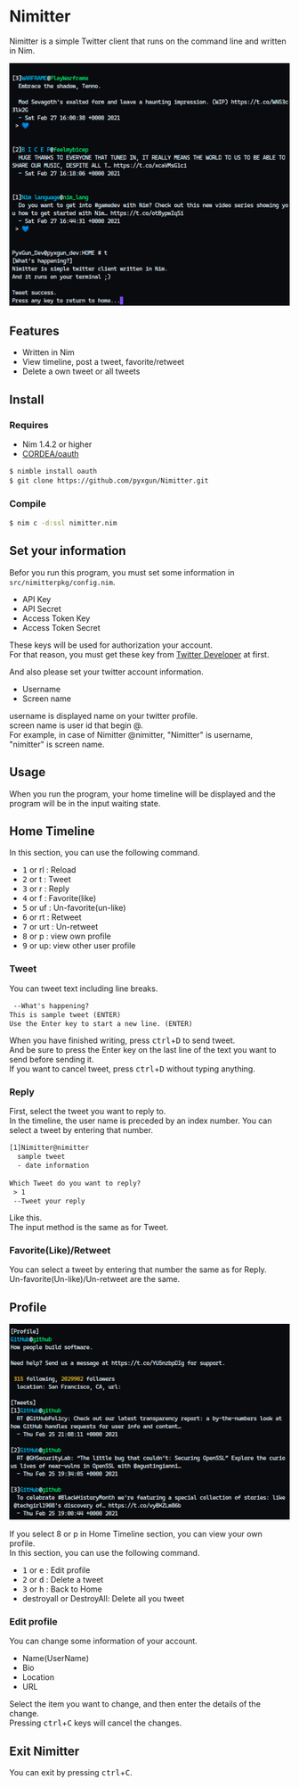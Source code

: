 # Nimitter
Nimitter is a simple Twitter client that runs on the command line and written in Nim.

![timelineimg](https://github.com/pyxgun/Nimitter/blob/images/ss_timeline.png?raw=true)

## Features

* Written in Nim
* View timeline, post a tweet, favorite/retweet
* Delete a own tweet or all tweets

## Install
### Requires

* Nim 1.4.2 or higher
* [CORDEA/oauth](https://github.com/CORDEA/oauth)

```bash
$ nimble install oauth
$ git clone https://github.com/pyxgun/Nimitter.git
```

### Compile
```bash
$ nim c -d:ssl nimitter.nim
```

## Set your information
Befor you run this program, you must set some information in `src/nimitterpkg/config.nim`.

* API Key
* API Secret
* Access Token Key
* Access Token Secret

These keys will be used for authorization your account.  
For that reason, you must get these key from [Twitter Developer](https://developer.twitter.com/en) at first.  

And also please set your twitter account information.

* Username
* Screen name

username is displayed name on your twitter profile.  
screen name is user id that begin @.  
For example, in case of Nimitter @nimitter, "Nimitter" is username, "nimitter" is screen name.

## Usage
When you run the program, your home timeline will be displayed and the program will be in the input waiting state.  

## Home Timeline
In this section, you can use the following command.  

* <kbd>1</kbd> or rl : Reload
* <kbd>2</kbd> or t : Tweet
* <kbd>3</kbd> or r : Reply
* <kbd>4</kbd> or f : Favorite(like)
* <kbd>5</kbd> or uf : Un-favorite(un-like)
* <kbd>6</kbd> or rt : Retweet
* <kbd>7</kbd> or urt : Un-retweet
* <kbd>8</kbd> or p : view own profile
* <kbd>9</kbd> or up: view other user profile

### Tweet
You can tweet text including line breaks.  
```
 --What's happening?
This is sample tweet (ENTER)
Use the Enter key to start a new line. (ENTER)
```
When you have finished writing, press <kbd>ctrl</kbd>+<kbd>D</kbd> to send tweet.  
And be sure to press the Enter key on the last line of the text you want to send before sending it.  
If you want to cancel tweet, press <kbd>ctrl</kbd>+<kbd>D</kbd> without typing anything.

### Reply
First, select the tweet you want to reply to.  
In the timeline, the user name is preceded by an index number. You can select a tweet by entering that number.  
```
[1]Nimitter@nimitter
  sample tweet 
  - date information

Which Tweet do you want to reply?
 > 1
 --Tweet your reply
```
Like this.  
The input method is the same as for Tweet.

### Favorite(Like)/Retweet
You can select a tweet by entering that number the same as for Reply.  
Un-favorite(Un-like)/Un-retweet are the same.

## Profile

![profile](https://github.com/pyxgun/Nimitter/blob/images/ss_profile.png?raw=true)

If you select 8 or p in Home Timeline section, you can view your own profile.  
In this section, you can use the following command.

* <kbd>1</kbd> or <kbd>e</kbd> : Edit profile
* <kbd>2</kbd> or <kbd>d</kbd> : Delete a tweet
* <kbd>3</kbd> or <kbd>h</kbd> : Back to Home
* destroyall or DestroyAll: Delete all you tweet

### Edit profile
You can change some information of your account.

* Name(UserName)
* Bio
* Location
* URL

Select the item you want to change, and then enter the details of the change.  
Pressing <kbd>ctrl</kbd>+<kbd>C</kbd> keys will cancel the changes.

## Exit Nimitter
You can exit by pressing <kbd>ctrl</kbd>+<kbd>C</kbd>.
